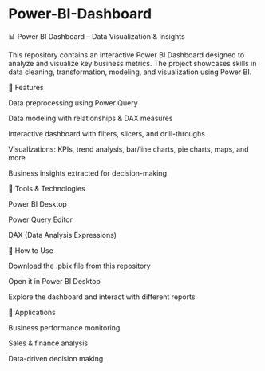 # Power-BI-Dashboard
📊 Power BI Dashboard – Data Visualization & Insights

This repository contains an interactive Power BI Dashboard designed to analyze and visualize key business metrics. The project showcases skills in data cleaning, transformation, modeling, and visualization using Power BI.

🔹 Features

Data preprocessing using Power Query

Data modeling with relationships & DAX measures

Interactive dashboard with filters, slicers, and drill-throughs

Visualizations: KPIs, trend analysis, bar/line charts, pie charts, maps, and more

Business insights extracted for decision-making

🔹 Tools & Technologies

Power BI Desktop

Power Query Editor

DAX (Data Analysis Expressions)

🔹 How to Use

Download the .pbix file from this repository

Open it in Power BI Desktop

Explore the dashboard and interact with different reports

🔹 Applications

Business performance monitoring

Sales & finance analysis

Data-driven decision making
